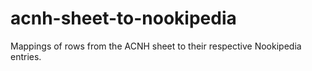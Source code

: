 # acnh-sheet-to-nookipedia
Mappings of rows from the ACNH sheet to their respective Nookipedia entries.
